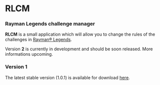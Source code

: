 # RLCM
### Rayman Legends challenge manager

**RLCM** is a small application which will allow you to change the rules of the challenges in [Rayman® Legends](https://www.ubisoft.com/en-US/game/rayman-legends/).

Version **2** is currently in development and should be soon released. More informations upcoming.

### Version 1

The latest stable version (1.0.1) is available for download [here](http://olybri.kissr.com/).

